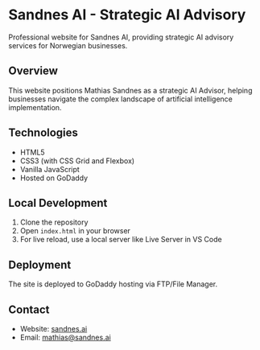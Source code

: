 # Sandnes AI - Strategic AI Advisory

Professional website for Sandnes AI, providing strategic AI advisory services for Norwegian businesses.

## Overview
This website positions Mathias Sandnes as a strategic AI Advisor, helping businesses navigate the complex landscape of artificial intelligence implementation.

## Technologies
- HTML5
- CSS3 (with CSS Grid and Flexbox)
- Vanilla JavaScript
- Hosted on GoDaddy

## Local Development
1. Clone the repository
2. Open `index.html` in your browser
3. For live reload, use a local server like Live Server in VS Code

## Deployment
The site is deployed to GoDaddy hosting via FTP/File Manager.

## Contact
- Website: [sandnes.ai](https://sandnes.ai)
- Email: mathias@sandnes.ai 